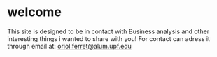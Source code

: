 # welcome
This site is designed to be in contact with Business analysis and other interesting things i wanted to share with you!
For contact can adress it through email at: oriol.ferret@alum.upf.edu
